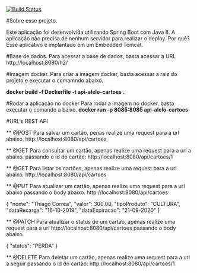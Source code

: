 [![Build Status](https://travis-ci.org/thiagofarbo/api-cartoes.svg?branch=master)](https://travis-ci.org/thiagofarbo/api-cartoes)

#Sobre esse projeto.

Este aplicação foi desenvolvida utilizando Spring Boot com Java 8. A aplicação não precisa de nenhum servidor para realizar o deploy.
Por quê? Esse aplicativo é implantado em um Embedded Tomcat.

#Base de dados.
Para acessar a base de dados, basta acessar a URL http://localhost:8080/h2/

#Imagem docker.
Para criar a imagem docker, basta acessar a raiz do projeto e executar o comamndo abaixo.

**docker build -f Dockerfile -t api-alelo-cartoes .**


#Rodar a aplicação no docker
Para rodar a imagem no docker, basta executar o comando a baixo.
**docker run -p 8085:8085 api-alelo-cartoes**

#URL's REST API

** @POST Para salvar um cartão, penas realize uma request para a url abaixo. http://localhost:8080/api/cartoes 

** @GET Para consultar um cartão, apenas realize uma request para a url a abaixo. passando o id do cartão: http://localhost:8080/api/cartoes/1

** @GET Para listar os cartões, apenas realize uma request para a url abaixo. http://localhost:8080/api/cartoes

** @PUT Para atualizar um cartão, apenas realize uma request para a url abaixo passando o body abaixo.
http://localhost:8080/api/cartoes 

{
	"nome": "Thiago Correa",
    "valor": 300.00,
    "tipoProduto": "CULTURA",
    "dataRecarga": "16-10-2019",
    "dataExpiracao": "21-09-2020"
}

** @PATCH Para atualizar o status de um cartão, apenas realize uma request para a url http://localhost:8080/api/cartoes passando o body abaixo.

{
	"status": "PERDA"
}

** @DELETE Para deletar um cartão, apenas realize uma request para a url a seguir passando o id do cartão: http://localhost:8080/api/cartoes/1

